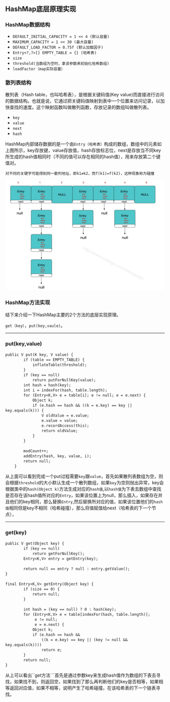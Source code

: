 ## HashMap底层原理实现
### HashMap数据结构

* ```DEFAULT_INITIAL_CAPACITY = 1 << 4 (默认容量)```
* ```MAXIMUM_CAPACITY = 1 << 30 (最大容量)```
* ```DEFAULT_LOAD_FACTOR = 0.75f (默认加载因子)```
* ```Entry<?,?>[] EMPTY_TABLE = {} (哈希表)```
* ```size```
* ```threshold(当数组为空时，拿该参数来初始化哈希数组)```
* ```loadFactor（map实际容量）```

### 散列表结构
散列表（Hash table，也叫哈希表），是根据关键码值(Key value)而直接进行访问的数据结构。也就是说，它通过把关键码值映射到表中一个位置来访问记录，以加快查找的速度。这个映射函数叫做散列函数，存放记录的数组叫做散列表。
* ```key```
* ```value```
* ```next```
* ```hash```


HashMap内部储存数据的是一个由```Entry（哈希表）```构成的数组，数组中的元素如上图所示，key存放键，value存放值，hash存放标志位，next是存放当不同key所生成的hash值相同时（不同的值可以存在相同的hash值），用来存放第二个键值对。

```
对不同的关键字可能得到同一散列地址，即k1≠k2，而f(k1)=f(k2)，这种现象称为碰撞
```

![HashMap](https://github.com/StackTc/java/blob/master/photos/1517245358258.jpg "HashMap")





### HashMap方法实现
结下来介绍一下HashMap主要的2个方法的底层实现原理。

```get（key）```，```put(key,vaule)```。

***
### put(key,value)

```
public V put(K key, V value) {
        if (table == EMPTY_TABLE) {
            inflateTable(threshold);
        }
        if (key == null)
            return putForNullKey(value);
        int hash = hash(key);
        int i = indexFor(hash, table.length);
        for (Entry<K,V> e = table[i]; e != null; e = e.next) {
            Object k;
            if (e.hash == hash && ((k = e.key) == key || key.equals(k))) {
                V oldValue = e.value;
                e.value = value;
                e.recordAccess(this);
                return oldValue;
            }
        }

        modCount++;
        addEntry(hash, key, value, i);
        return null;
    }

```

从上面可以看到完成一个put过程需要```key```跟```value```，首先如果散列表数组为空，则会根据```threshold```的大小默认生成一个散列数组，如果```key```为空则抛出异常，key会根据类中的```hash(Object k)```方法生成对应的```hash值```,以```hash值```为下表去数组中查找是否存在该hash值所对应的```Entry```，如果该位置上为null，那么插入，如果存在并且他们的key相同，那么替换```Entry```,然后替换所对应的值，如果该位置他们的```hash值```相同但是key不相同（哈希碰撞），那么将值赋值给next（哈希表的下一个节点），
***
### get(key)

```
public V get(Object key) {
        if (key == null)
            return getForNullKey();
        Entry<K,V> entry = getEntry(key);

        return null == entry ? null : entry.getValue();
}

final Entry<K,V> getEntry(Object key) {
        if (size == 0) {
            return null;
        }

        int hash = (key == null) ? 0 : hash(key);
        for (Entry<K,V> e = table[indexFor(hash, table.length)];
             e != null;
             e = e.next) {
            Object k;
            if (e.hash == hash &&
                ((k = e.key) == key || (key != null && key.equals(k))))
                return e;
        }
        return null;
}

```
从上可以看出``get方法```首先是通过参数key来生成hash值作为数组的下表去寻找，如果找不到，则返回空，如果找到了那么再判断他们的key是否相等，如果相等返回对应值，如果不相等，说明产生了哈希碰撞，在该哈希表的下一个链表寻找。
